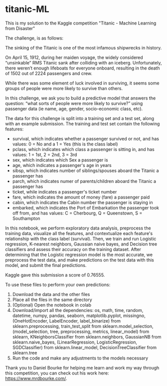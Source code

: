 # titanic-ML
This is my solution to the Kaggle competition "Titanic - Machine Learning from Disaster"

The challenge, is as follows:

The sinking of the Titanic is one of the most infamous shipwrecks in history.

On April 15, 1912, during her maiden voyage, the widely considered “unsinkable” RMS Titanic sank after colliding with an iceberg. Unfortunately, there weren’t enough lifeboats for everyone onboard, resulting in the death of 1502 out of 2224 passengers and crew.

While there was some element of luck involved in surviving, it seems some groups of people were more likely to survive than others.

In this challenge, we ask you to build a predictive model that answers the question: “what sorts of people were more likely to survive?” using passenger data (ie name, age, gender, socio-economic class, etc).

The data for this challenge is split into a training set and a test set, along with an example submission. The training and test set contain the following features:

- survival, which indicates whether a passenger survived or not, and has values:	0 = No and a 1 = Yes (this is the class label)
- pclass, which indicates which class a passenger is sitting in, and has values:	1 = 1st, 2 = 2nd, 3 = 3rd
- sex, which indicates which Sex a passenger is
- age, which indicates a passenger's age in years
- sibsp, which indicates number of siblings/spouses aboard the Titanic a passenger has
- parch, which indicates numer of parents/children aboard the Titanic a passenger has
- ticket, while indicates a passenger's ticket number
- fare, which indicates the amount of money (fare) a passenger paid
- cabin, which indicates the Cabin number the passenger is staying in
- embarked, which indicates the	Port of Embarkation the passenger took off from, and has values:	C = Cherbourg, Q = Queenstown, S = Southampton

In this notebook, we perform exploratory data analysis, preprocess the training data, visualize all the features, and contextualize each feature's relationship with the class label (survival). Then, we train and run Logistic regression, K-nearest neighbors, Gaussian naive bayes, and Decision tree classifiers and assess their accuracy on the training dataset. After determining that the Logistic regression model is the most accurate, we preprocess the test data, and make predictions on the test data with this model, and submit the final predictions. 

Kaggle gave this submission a score of 0.76555. 

To use these files to perform your own predictions:
1. Download the data and the other files
2. Place all the files in the same directory
3. (Optional) Open the notebook in colab
4. Download/import all the dependencies: os, math, time, random, datetime, numpy, pandas, seaborn, matplotlib.pyplot, missingno, (OneHotEncoder, LabelEncoder, label_binarize) from sklearn.preprocessing, train_test_split from sklearn.model_selection, (model_selection, tree, preprocessing, metrics, linear_model) from sklearn, KNeighborsClassifier from sklearn.neighbors, GaussianNB from sklearn.naive_bayes, (LinearRegression, LogisticRegression, SGDClassifier) from sklearn.linear_model, DecisionTreeClassifier from sklearn.tree 
5. Run the code and make any adjustments to the models necessary

Thank you to Daniel Bourke for helping me learn and work my way through this competition, you can check out his work here: https://www.mrdbourke.com/. 
